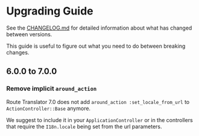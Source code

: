 # Upgrading Guide

See the [CHANGELOG.md](./CHANGELOG.md) for detailed information about what has changed between versions.

This guide is useful to figure out what you need to do between breaking changes.

## 6.0.0 to 7.0.0

### Remove implicit `around_action`

Route Translator 7.0 does not add `around_action :set_locale_from_url` to
`ActionController::Base` anymore.

We suggest to include it in your `ApplicationController` or in the controllers
that require the `I18n.locale` being set from the url parameters.
